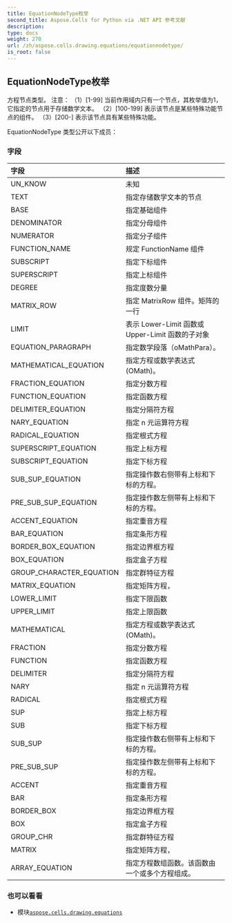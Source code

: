 ```yaml
---
title: EquationNodeType枚举
second_title: Aspose.Cells for Python via .NET API 参考文献
description:
type: docs
weight: 270
url: /zh/aspose.cells.drawing.equations/equationnodetype/
is_root: false
---
```

## EquationNodeType枚举
方程节点类型。
注意：
（1）[1-99] 当前作用域内只有一个节点，其枚举值为1，它指定的节点用于存储数学文本。
（2）[100-199] 表示该节点是某些特殊功能节点的组件。
（3）[200-] 表示该节点具有某些特殊功能。



EquationNodeType 类型公开以下成员：

### 字段
|字段|描述|
| :- | :- |
| UN_KNOW |未知|
| TEXT |指定存储数学文本的节点|
| BASE |指定基础组件|
| DENOMINATOR |指定分母组件|
| NUMERATOR |指定分子组件|
| FUNCTION_NAME |规定 FunctionName 组件|
| SUBSCRIPT |指定下标组件|
| SUPERSCRIPT |指定上标组件|
| DEGREE |指定度数分量|
| MATRIX_ROW |指定 MatrixRow 组件。矩阵的一行|
| LIMIT |表示 Lower-Limit 函数或 Upper-Limit 函数的子对象|
| EQUATION_PARAGRAPH |指定数学段落（oMathPara）。|
| MATHEMATICAL_EQUATION |指定方程或数学表达式 (OMath)。|
| FRACTION_EQUATION |指定分数方程|
| FUNCTION_EQUATION |指定函数方程|
| DELIMITER_EQUATION |指定分隔符方程|
| NARY_EQUATION |指定 n 元运算符方程|
| RADICAL_EQUATION |指定根式方程|
| SUPERSCRIPT_EQUATION |指定上标方程|
| SUBSCRIPT_EQUATION |指定下标方程|
| SUB_SUP_EQUATION |指定操作数右侧带有上标和下标的方程。|
| PRE_SUB_SUP_EQUATION |指定操作数左侧带有上标和下标的方程。|
| ACCENT_EQUATION |指定重音方程|
| BAR_EQUATION |指定条形方程|
| BORDER_BOX_EQUATION |指定边界框方程|
| BOX_EQUATION |指定盒子方程|
| GROUP_CHARACTER_EQUATION |指定群特征方程|
| MATRIX_EQUATION |指定矩阵方程，|
| LOWER_LIMIT |指定下限函数|
| UPPER_LIMIT |指定上限函数|
| MATHEMATICAL |指定方程或数学表达式 (OMath)。|
| FRACTION |指定分数方程|
| FUNCTION |指定函数方程|
| DELIMITER |指定分隔符方程|
| NARY |指定 n 元运算符方程|
| RADICAL |指定根式方程|
| SUP |指定上标方程|
| SUB |指定下标方程|
| SUB_SUP |指定操作数右侧带有上标和下标的方程。|
| PRE_SUB_SUP |指定操作数左侧带有上标和下标的方程。|
| ACCENT |指定重音方程|
| BAR |指定条形方程|
| BORDER_BOX |指定边界框方程|
| BOX |指定盒子方程|
| GROUP_CHR |指定群特征方程|
| MATRIX |指定矩阵方程，|
| ARRAY_EQUATION |指定方程数组函数。该函数由一个或多个方程组成。|



### 也可以看看
* 模块[`aspose.cells.drawing.equations`](..)

